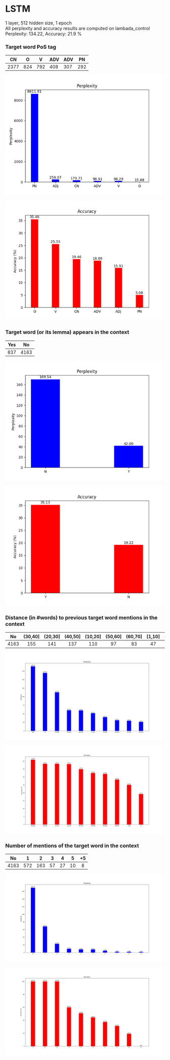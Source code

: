 # LSTM
1 layer, 512 hidden size, 1 epoch  
All perplexity and accuracy results are computed on lambada_control  
Perplexity: 134.22, Accuracy: 21.9 %  

### Target word PoS tag

|  CN  |  O   | V   | ADV | ADV | PN |
|:----:|:----:|-----|-----|-----|----|
| 2377 | 824  | 792 | 408 | 307 | 292| 

![perp_pos](perp_pos.png)

![perp_pos](acc_pos.png)

### Target word (or its lemma) appears in the context

|  Yes |  No |
|:----:|:---:|
| 837  | 4163| 

![perp_context](perp_context.png)

![acc_context](acc_context.png)

### Distance (in #words) to previous target word mentions in the context

|  No | (30,40]| (20,30] | (40,50] | (10,20] | (50,60] | (60,70] | [1,10]  | (70,80] | +80 |
|:---:|:------:|:-------:|:-------:|:-------:|:-------:|:-------:|:-------:|:-------:|:---:|
| 4163|   155  |   141   |   137   |   110   |   97    |   83    |   47    |   43    |  24 | 

![perp_distance](perp_distance.png)

![acc_distance](acc_distance.png)

### Number of mentions of the target word in the context

|  No |   1  |  2  |  3  |  4 | 5 | +5 |
|:---:|:----:|:---:|:---:|:--:|:-:|:--:|
| 4163| 572  | 163 | 57  | 27 | 10| 8  |

![perp_repetition](perp_repetition.png)

![acc_repetition](acc_repetition.png)

